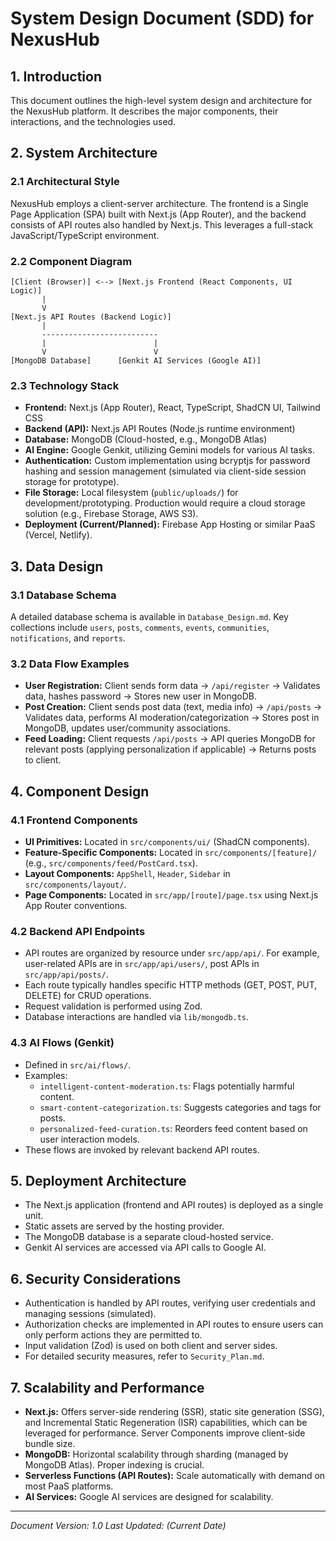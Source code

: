 # System Design Document (SDD) for NexusHub

## 1. Introduction
This document outlines the high-level system design and architecture for the NexusHub platform. It describes the major components, their interactions, and the technologies used.

## 2. System Architecture
### 2.1 Architectural Style
NexusHub employs a client-server architecture. The frontend is a Single Page Application (SPA) built with Next.js (App Router), and the backend consists of API routes also handled by Next.js. This leverages a full-stack JavaScript/TypeScript environment.

### 2.2 Component Diagram
```
[Client (Browser)] <--> [Next.js Frontend (React Components, UI Logic)]
       |
       V
[Next.js API Routes (Backend Logic)]
       |
       --------------------------
       |                        |
       V                        V
[MongoDB Database]      [Genkit AI Services (Google AI)]
```

### 2.3 Technology Stack
- **Frontend:** Next.js (App Router), React, TypeScript, ShadCN UI, Tailwind CSS
- **Backend (API):** Next.js API Routes (Node.js runtime environment)
- **Database:** MongoDB (Cloud-hosted, e.g., MongoDB Atlas)
- **AI Engine:** Google Genkit, utilizing Gemini models for various AI tasks.
- **Authentication:** Custom implementation using bcryptjs for password hashing and session management (simulated via client-side session storage for prototype).
- **File Storage:** Local filesystem (`public/uploads/`) for development/prototyping. Production would require a cloud storage solution (e.g., Firebase Storage, AWS S3).
- **Deployment (Current/Planned):** Firebase App Hosting or similar PaaS (Vercel, Netlify).

## 3. Data Design
### 3.1 Database Schema
A detailed database schema is available in `Database_Design.md`. Key collections include `users`, `posts`, `comments`, `events`, `communities`, `notifications`, and `reports`.

### 3.2 Data Flow Examples
- **User Registration:** Client sends form data -> `/api/register` -> Validates data, hashes password -> Stores new user in MongoDB.
- **Post Creation:** Client sends post data (text, media info) -> `/api/posts` -> Validates data, performs AI moderation/categorization -> Stores post in MongoDB, updates user/community associations.
- **Feed Loading:** Client requests `/api/posts` -> API queries MongoDB for relevant posts (applying personalization if applicable) -> Returns posts to client.

## 4. Component Design
### 4.1 Frontend Components
- **UI Primitives:** Located in `src/components/ui/` (ShadCN components).
- **Feature-Specific Components:** Located in `src/components/[feature]/` (e.g., `src/components/feed/PostCard.tsx`).
- **Layout Components:** `AppShell`, `Header`, `Sidebar` in `src/components/layout/`.
- **Page Components:** Located in `src/app/[route]/page.tsx` using Next.js App Router conventions.

### 4.2 Backend API Endpoints
- API routes are organized by resource under `src/app/api/`. For example, user-related APIs are in `src/app/api/users/`, post APIs in `src/app/api/posts/`.
- Each route typically handles specific HTTP methods (GET, POST, PUT, DELETE) for CRUD operations.
- Request validation is performed using Zod.
- Database interactions are handled via `lib/mongodb.ts`.

### 4.3 AI Flows (Genkit)
- Defined in `src/ai/flows/`.
- Examples:
    - `intelligent-content-moderation.ts`: Flags potentially harmful content.
    - `smart-content-categorization.ts`: Suggests categories and tags for posts.
    - `personalized-feed-curation.ts`: Reorders feed content based on user interaction models.
- These flows are invoked by relevant backend API routes.

## 5. Deployment Architecture
- The Next.js application (frontend and API routes) is deployed as a single unit.
- Static assets are served by the hosting provider.
- The MongoDB database is a separate cloud-hosted service.
- Genkit AI services are accessed via API calls to Google AI.

## 6. Security Considerations
- Authentication is handled by API routes, verifying user credentials and managing sessions (simulated).
- Authorization checks are implemented in API routes to ensure users can only perform actions they are permitted to.
- Input validation (Zod) is used on both client and server sides.
- For detailed security measures, refer to `Security_Plan.md`.

## 7. Scalability and Performance
- **Next.js:** Offers server-side rendering (SSR), static site generation (SSG), and Incremental Static Regeneration (ISR) capabilities, which can be leveraged for performance. Server Components improve client-side bundle size.
- **MongoDB:** Horizontal scalability through sharding (managed by MongoDB Atlas). Proper indexing is crucial.
- **Serverless Functions (API Routes):** Scale automatically with demand on most PaaS platforms.
- **AI Services:** Google AI services are designed for scalability.

---
*Document Version: 1.0*
*Last Updated: (Current Date)*
